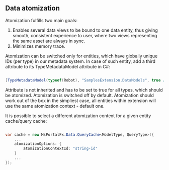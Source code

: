 <properties title="" pageTitle="Data atomization" description="" authors="bradolenick,nickharris" />

## Data atomization

Atomization fulfills two main goals: 

1. Enables several data views to be bound to one data entity, thus giving smooth, consistent experience to user, where two views representing the same asset are always in sync. 
1. Minimizes memory trace.

Atomization can be switched only for entities, which have globally unique IDs (per type) in our metadata system. In case of such entity, add a third attribute to its TypeMetadataModel attribute in C#:

```cs

[TypeMetadataModel(typeof(Robot), "SamplesExtension.DataModels", true /* Safe to unify entity as Robot IDs are globally unique. */)]

```

Attribute is not inherited and has to be set to true for all types, which should be atomized. Atomization is switched off by default. Atomization should work out of the box in the simpliest case, all entities within extension will use the same atomization context - default one.

It is possible to select a different atomization context for a given entity cache/query cache:

```cs

var cache = new MsPortalFx.Data.QueryCache<ModelType, QueryType>({
    ...
    atomizationOptions: {
        atomizationContextId: "string-id"
    }
    ...
});

```
